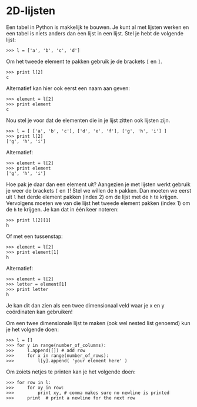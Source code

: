 # 2D-lijsten

Een tabel in Python is makkelijk te bouwen. Je kunt al met lijsten werken
en een tabel is niets anders dan een lijst in een lijst. Stel je hebt de
volgende lijst:

    >>> l = ['a', 'b', 'c', 'd']

Om het tweede element te pakken gebruik je de brackets `[` en `]`.

    >>> print l[2]
    c

Alternatief kan hier ook eerst een naam aan geven:

    >>> element = l[2]
    >>> print element
    c

Nou stel je voor dat de elementen die in je lijst zitten ook lijsten zijn.

    >>> l = [ ['a', 'b', 'c'], ['d', 'e', 'f'], ['g', 'h', 'i'] ]
    >>> print l[2]
    ['g', 'h', 'i']

Alternatief:

    >>> element = l[2]
    >>> print element
    ['g', 'h', 'i']

Hoe pak je daar dan een element uit? Aangezien je met lijsten werkt gebruik
je weer de brackets `[` en `]`! Stel we willen de `h` pakken. Dan moeten we
eerst uit `l` het derde element pakken (index 2) om de lijst met de `h` te
krijgen. Vervolgens moeten we van die lijst het tweede element pakken (index 1)
om de `h` te krijgen. Je kan dat in één keer noteren:

    >>> print l[2][1]
    h

Of met een tussenstap:

    >>> element = l[2]
    >>> print element[1]
    h

Alternatief:

    >>> element = l[2]
    >>> letter = element[1]
    >>> print letter
    h

Je kan dit dan zien als een twee dimensionaal veld waar je x en y coördinaten
kan gebruiken!

Om een twee dimensionale lijst te maken (ook wel nested list genoemd) kun je het
volgende doen:

    >>> l = []
    >>> for y in range(number_of_columns):
    >>>     l.append([]) # add row
    >>>     for x in range(number_of_rows):
    >>>         l[y].append( 'your element here' )

Om zoiets netjes te printen kan je het volgende doen:

    >>> for row in l:
    >>>     for xy in row:
    >>>         print xy, # comma makes sure no newline is printed
    >>>     print  # print a newline for the next row
